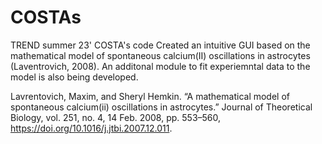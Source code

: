# COSTAs
TREND summer 23' COSTA's code
Created an intuitive GUI based on the mathematical model of spontaneous calcium(II) oscillations in astrocytes (Laventrovich, 2008). An additonal module to fit experiemntal data to the model is also being developed.

Lavrentovich, Maxim, and Sheryl Hemkin. “A mathematical model of spontaneous calcium(ii) oscillations in astrocytes.” Journal of Theoretical Biology, vol. 251, no. 4, 14 Feb. 2008, pp. 553–560, https://doi.org/10.1016/j.jtbi.2007.12.011. 
